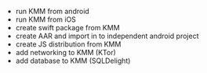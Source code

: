 - run KMM from android
- run KMM from iOS
- create swift package from KMM
- create AAR and import in to independent android project
- create JS distribution from KMM
- add networking to KMM (KTor)
- add database to KMM (SQLDelight)  